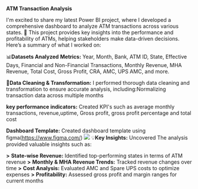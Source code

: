 **ATM Transaction Analysis**

I'm excited to share my latest Power BI project, where I developed a comprehensive dashboard to analyze ATM transactions across various states. 🏧 This project provides key insights into the performance and profitability of ATMs, helping stakeholders make data-driven decisions. Here’s a summary of what I worked on:

📊**Datasets Analyzed**
**Metrics:** Year, Month, Bank, ATM ID, State, Effective Days, Financial and Non-Financial Transactions, Monthly Revenue, MHA Revenue, Total Cost, Gross Profit, CRA, AMC, UPS AMC, and more.

🔄**Data Cleaning & Transformation:** I performed thorough data cleaning and transformation to ensure accurate analysis, including:Normalizing transaction data across multiple months

 **key performance indicators:** Created KPI's such as average monthly transactions, revenue,uptime, Gross profit, gross profit percentage and total cost

 **Dashboard Template:** Created dashboard template using figma(https://www.figma.com/)
 <image src="https://github.com/Vijay-soundhariya/ATM-Transaction-Analysis-Dashboard/blob/main/ATM%20analytics%20template.png">
💡**Key Insights:** Uncovered The analysis provided valuable insights such as:

  **>** **State-wise Revenue:** Identified top-performing states in terms of ATM revenue
  **>** **Monthly & MHA Revenue Trends:** Tracked revenue changes over time
  **>** **Cost Analysis:** Evaluated AMC and Spare UPS costs to optimize expenses
  **>** **Profitability:** Assessed gross profit and margin ranges for current months
